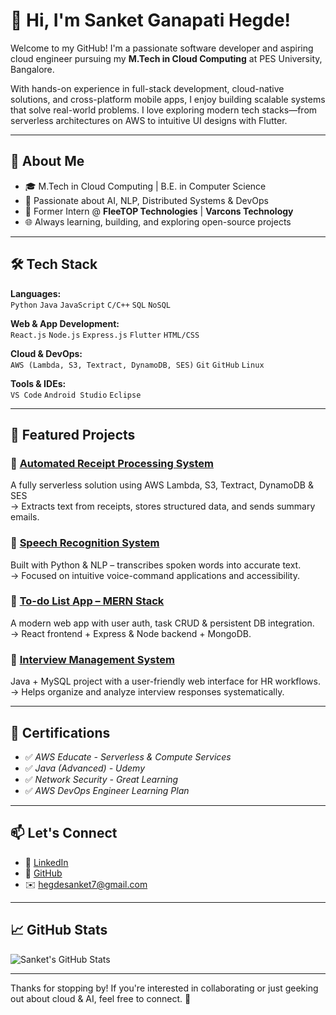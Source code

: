 # 👋 Hi, I'm Sanket Ganapati Hegde!

Welcome to my GitHub! I'm a passionate software developer and aspiring cloud engineer pursuing my **M.Tech in Cloud Computing** at PES University, Bangalore.

With hands-on experience in full-stack development, cloud-native solutions, and cross-platform mobile apps, I enjoy building scalable systems that solve real-world problems. I love exploring modern tech stacks—from serverless architectures on AWS to intuitive UI designs with Flutter.

---

## 🚀 About Me

- 🎓 M.Tech in Cloud Computing | B.E. in Computer Science
- 🧠 Passionate about AI, NLP, Distributed Systems & DevOps
- 💼 Former Intern @ **FleeTOP Technologies** | **Varcons Technology**
- 🌐 Always learning, building, and exploring open-source projects

---

## 🛠️ Tech Stack

**Languages:**  
`Python` `Java` `JavaScript` `C/C++` `SQL` `NoSQL`

**Web & App Development:**  
`React.js` `Node.js` `Express.js` `Flutter` `HTML/CSS`

**Cloud & DevOps:**  
`AWS (Lambda, S3, Textract, DynamoDB, SES)` `Git` `GitHub` `Linux`

**Tools & IDEs:**  
`VS Code` `Android Studio` `Eclipse`

---

## 📌 Featured Projects

### 🔹 [Automated Receipt Processing System](#)
A fully serverless solution using AWS Lambda, S3, Textract, DynamoDB & SES  
→ Extracts text from receipts, stores structured data, and sends summary emails.

### 🔹 [Speech Recognition System](#)
Built with Python & NLP – transcribes spoken words into accurate text.  
→ Focused on intuitive voice-command applications and accessibility.

### 🔹 [To-do List App – MERN Stack](#)
A modern web app with user auth, task CRUD & persistent DB integration.  
→ React frontend + Express & Node backend + MongoDB.

### 🔹 [Interview Management System](#)
Java + MySQL project with a user-friendly web interface for HR workflows.  
→ Helps organize and analyze interview responses systematically.

---

## 📜 Certifications

- ✅ *AWS Educate - Serverless & Compute Services*
- ✅ *Java (Advanced) - Udemy*
- ✅ *Network Security - Great Learning*
- ✅ *AWS DevOps Engineer Learning Plan*

---

## 📫 Let's Connect

- 🔗 [LinkedIn](https://linkedin.com/in/sanket-hegde-759343288/)
- 🐙 [GitHub](https://github.com/Sanketgh007)
- ✉️ [hegdesanket7@gmail.com](mailto:hegdesanket7@gmail.com)

---

## 📈 GitHub Stats

![Sanket's GitHub Stats](https://github-readme-stats.vercel.app/api?username=Sanketgh007&show_icons=true&theme=radical)

---

Thanks for stopping by! If you're interested in collaborating or just geeking out about cloud & AI, feel free to connect. 🌟
